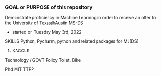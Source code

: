 ### GOAL or PURPOSE of this repository
Demonstrate proficiency in Machine Learning in order to receive an offer to the University of Texas@Austin MS-DS 
- started on Tuesday May 3rd, 2022 <br/>


SKILLS 
Python, Pycharm, python and related packages for ML(DS) 
1. KAGGLE 

Technology / GOVT Policy 
Toilet, Bike, 


Phd MIT TTPP 
